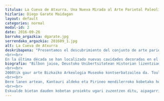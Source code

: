 ```yaml
---
titulua: La Cueva de Atxurra. Una Nueva Mirada al Arte Parietal Paleolítico de Euskal Herria
hizlaria: Diego Garate Maidagan
layout: default
categories: normal
modal-id: 2
date: 2016-09-26
barruko_argazkia: dgarate.jpg
serrendako_argazkia: 201609_1.jpg
alt: La Cueva de Atxurra
deskribapena: "Presentamos el descubrimiento del conjunto de arte parietal paleolítico localizado en la cueva de Atxurra (Berriatua). El yacimiento, conocido y excavado por J.M. Barandiaran hace 80 años es objeto de un nuevo estudio desde 2014, dirigido por D. Garate. En septiembre de 2015 el marco de dicho proyecto, y fruto de la colaboración con el grupo ADES de espeleología para la prospección de cavidades, se localizan 14 paneles decorados en el interior de la cavidad con un mínimo de 70 figuras animales pintadas y/o grabadas.
<br><br>
En la última década se han localizado nuevas cavidades decoradas en el País Vasco, pero ninguna de ellas similares a la de Atxurra en el número de figuras representadas, comparable con los grandes santuarios de Altxerri y Ekain en Gipuzkoa y Erberua en Nafarroa Beherea. De esta manera, se convierte en el principal conjunto de arte parietal paleolítico del Territorio Histórico de Bizkaia."
biografia: "Bilbon jaioa, Deustuko Unibertsitatean Historian lizentziaduna da eta Cantabriako Unibertsitatean egin zuen doktoretza Historiaurrean.
<br><br>
2008tik gaur arte Bizkaiko Arkeologia Museoko kontserbatzailea da. Toulouse-Le Mirailko Unibertsitateko CREAP Cartailhac-TRA-CES-UMR 5608 zentroan eta Cantabriako Instituto Internacional de Investigaciones Prehistóricas erakundean ikerlari elkartua da.
<br><br>
Bere lanen artean, Kantauri aldeko eta Pirineo mendilerroko kobetako hormetan dagoen arte paleolitikoa aztertu ditu, eta hainbat aurkikuntzetan parte hartu du, tartean Askondo edo Lumentxa.
<br><br>
Eskualde bietan dauden kobetan proiektu ugari zuzentzen ditu, aipagarrienak Atxurra, Aitzbitarte,Izturitze eta Otsozelaia. "
---
```

